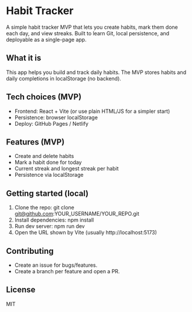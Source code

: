 
# Habit Tracker

A simple habit tracker MVP that lets you create habits, mark them done each day, and view streaks. Built to learn Git, local persistence, and deployable as a single-page app.

## What it is
This app helps you build and track daily habits. The MVP stores habits and daily completions in localStorage (no backend).

## Tech choices (MVP)
- Frontend: React + Vite (or use plain HTML/JS for a simpler start)
- Persistence: browser localStorage
- Deploy: GitHub Pages / Netlify

## Features (MVP)
- Create and delete habits
- Mark a habit done for today
- Current streak and longest streak per habit
- Persistence via localStorage

## Getting started (local)
1. Clone the repo:
   git clone git@github.com:YOUR_USERNAME/YOUR_REPO.git
2. Install dependencies:
   npm install
3. Run dev server:
   npm run dev
4. Open the URL shown by Vite (usually http://localhost:5173)

## Contributing
- Create an issue for bugs/features.
- Create a branch per feature and open a PR.

## License
MIT
```
